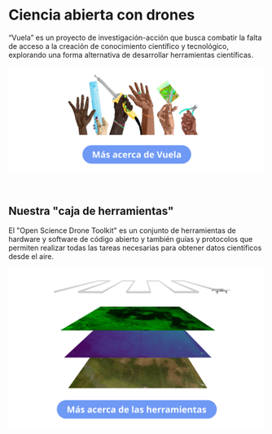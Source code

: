 # Ciencia abierta con drones

“Vuela” es un proyecto de investigación-acción que busca combatir la falta de acceso a la creación de conocimiento científico y tecnológico, explorando una forma alternativa de desarrollar herramientas científicas.

[![Acerca de Vuela](img/acerca_de_vuela.png)](acerca_de_vuela)

&nbsp;
## Nuestra "caja de herramientas"

El "Open Science Drone Toolkit" es un conjunto de herramientas de hardware y software de código abierto y también guías y protocolos que permiten realizar todas las tareas necesarias para obtener datos científicos desde el aire.

[![Open Science Drone Toolkit](img/acerca_del_toolkit.png)](toolkit)

&nbsp;